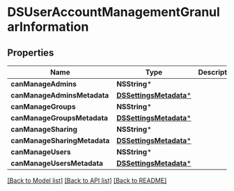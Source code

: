 # DSUserAccountManagementGranularInformation

## Properties
Name | Type | Description | Notes
------------ | ------------- | ------------- | -------------
**canManageAdmins** | **NSString*** |  | [optional] 
**canManageAdminsMetadata** | [**DSSettingsMetadata***](DSSettingsMetadata.md) |  | [optional] 
**canManageGroups** | **NSString*** |  | [optional] 
**canManageGroupsMetadata** | [**DSSettingsMetadata***](DSSettingsMetadata.md) |  | [optional] 
**canManageSharing** | **NSString*** |  | [optional] 
**canManageSharingMetadata** | [**DSSettingsMetadata***](DSSettingsMetadata.md) |  | [optional] 
**canManageUsers** | **NSString*** |  | [optional] 
**canManageUsersMetadata** | [**DSSettingsMetadata***](DSSettingsMetadata.md) |  | [optional] 

[[Back to Model list]](../README.md#documentation-for-models) [[Back to API list]](../README.md#documentation-for-api-endpoints) [[Back to README]](../README.md)


